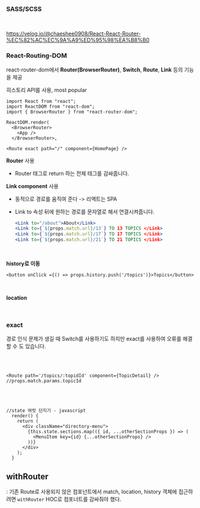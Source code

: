 ### SASS/SCSS

<br/>

https://velog.io/@chaeshee0908/React-React-Router-%EC%82%AC%EC%9A%A9%ED%95%98%EA%B8%B0

### React-Routing-DOM

react-router-dom에서 **Router(BrowserRouter)**, **Switch**, **Route**, **Link** 등의 기능을 제공

히스토리 API를 사용, most popular

```react
import React from "react";
import ReactDOM from "react-dom";
import { BrowserRouter } from "react-router-dom";

ReactDOM.render(
  <BrowserRouter>
    <App />
  </BrowserRouter>,
```



```react
<Route exact path="/" component={HomePage} />
```

**Router** 사용

- Router 태그로 return 하는 전체 태그를 감싸줍니다.

**Link component** 사용

- 동적으로 경로를 움직여 준다 -> 리액트는 SPA

- Link to 속성 뒤에 원하는 경로를 문자열로 해서 연결시켜줍니다.

  ```jsx
  <Link to="/about">About</Link>
  <Link to={`${props.match.url}/13`} TO 13 TOPICS </Link>
  <Link to={`${props.match.url}/17`} TO 17 TOPICS </Link>
  <Link to={`${props.match.url}/21`} TO 21 TOPICS </Link>
  ```

<br/>

**history로 이동**

```react
<button onClick ={() => props.history.push('/topics')}>Topics</button>
```

<br/>

**location**



<br/>

### exact

경로 인식 문제가 생길 때 Switch를 사용하기도 하지만 exact를 사용하여 오류를 해결할 수 도 있습니다.

<br/>

<br/>

```
<Route path='/topics/:topidId' component={TopicDetail} />		//props.match.params.topicId
```



<br/>

<br/>

```react
//state 여럿 던지기 - javascript
  render() {
    return (
      <div className="directory-menu">
        {this.state.sections.map(({ id, ...otherSectionProps }) => (
          <MenuItem key={id} {...otherSectionProps} />
        ))}
      </div>
    );
  }
```



## withRouter

: 기존 Route로 사용되지 않은 컴포넌트에서 match, location, history 객체에 접근하려면 `withRouter` HOC로 컴포너트를 감싸줘야 했다.

<br/>

<br/>

